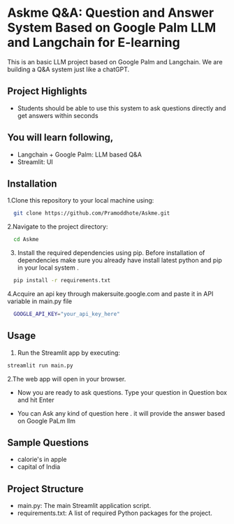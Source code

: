 
# Askme Q&A: Question and Answer System Based on Google Palm LLM and Langchain for E-learning  

This is an basic LLM project based on Google Palm and Langchain. We are building a Q&A system just like a chatGPT.


## Project Highlights

- Students should be able to use this system to ask questions directly and get answers within seconds

## You will learn following,
  - Langchain + Google Palm: LLM based Q&A
  - Streamlit: UI

## Installation

1.Clone this repository to your local machine using:

```bash
  git clone https://github.com/Pramoddhote/Askme.git
```
2.Navigate to the project directory:

```bash
  cd Askme
```
3. Install the required dependencies using pip. Before installation of dependencies make sure you already have install latest python and pip in your local system .

```bash
  pip install -r requirements.txt
```
4.Acquire an api key through makersuite.google.com and paste it in API variable in main.py file

```bash
  GOOGLE_API_KEY="your_api_key_here"
```
## Usage

1. Run the Streamlit app by executing:
```bash
streamlit run main.py

```

2.The web app will open in your browser.

- Now you are ready to ask questions. Type your question in Question box and hit Enter

- You can Ask any kind of question here . it will provide the answer based on Google PaLm llm 

## Sample Questions
  - calorie's in apple 
  - capital of India  

## Project Structure

- main.py: The main Streamlit application script.
- requirements.txt: A list of required Python packages for the project.

